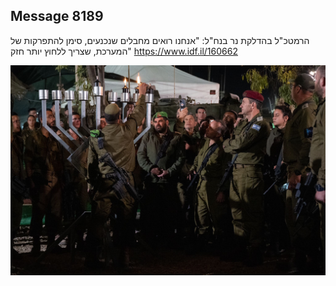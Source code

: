 ## Message 8189

הרמטכ"ל בהדלקת נר בנח"ל:
"אנחנו רואים מחבלים שנכנעים, סימן להתפרקות של המערכת, שצריך ללחוץ יותר חזק"
https://www.idf.il/160662

![Photo](8189/8189_photo.jpg)
